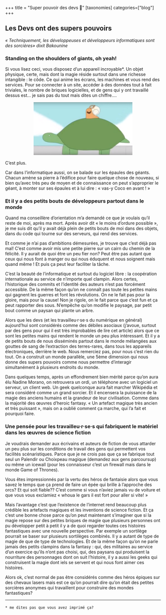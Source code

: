 +++
title = "Super pouvoir des devs 🦸"
[taxonomies]
categories=["blog"]
+++

## Les Devs ont des supers pouvoirs

_« Techniquement, les développeuses et développeurs informatiques sont des sorcières» dixit Bakounine_

### Standing on the shoulders of giants, __oh yeah!__

<!-- more -->

Si vous lisez ceci, vous disposez d’un appareil incroyable\*. Un objet physique, certe, mais dont la magie réside surtout dans une richesse intangible : le côde. Ce qui anime les écrans, les machines et vous rend des services. Pour se connecter à un site, accéder à des données tout à fait triviales, le nombre de briques logicielles, et de gens qui y ont travaillé dessus est… je sais pas du tout mais dites un chiffre.…

<p align="center">
    <img alt="weeeeee" src="/images/weeeee.png" width="320">
</p>

C’est plus.

Car dans l’informatique aussi, on se balade sur les épaules des géants. Chacun amène sa pierre à l’édifice pour faire quelque chose de nouveau, si bien qu’avec très peu de moyen et de connaissance on peut s’approprier le géant, à monter sur ses épaules et à lui dire : « vas-y Coco en avant ! »

### Et il y a des petits bouts de développeurs partout dans le monde

Quand ma conseillère d’orientation m’a demandé ce que je voulais qu’il reste de moi, après ma mort. Après avoir dit « le moins d’ordure possible », je me suis dit qu’il y avait déjà plein de petits bouts de moi dans des objets, dans du code qui tourne sur des serveurs, qui rend des services.

Et comme je n’ai pas d’ambitions démesurées, je trouve que c’est déjà pas mal! C’est comme avoir mis une petite pierre sur un cairn du chemin de la félicité. Il y aurait de quoi être un peu fier non? Peut être pas autant que ceux qui nous font à manger ou qui nous éduquent et nous soignent mais quand même ! Et puis ça peut leur faciliter la tâche.

C’est la beauté de l’informatique et surtout du logiciel libre : la coopération internationale au service de n’importe quel clampin. Alors certes, l’historique des commits et l’identité des auteurs n’est pas forcément accessible. De la même façon qu’on ne connaît pas toute les petites mains qui gagnent les guerres et font les révolutions. On ne le fait pas pour la gloire, mais pour la cause! Non je rigole, on le fait parce que c’est fun et ça peut rapporter des sous. N’empêche qu’on modifie le paysage, par petit bout comme un paysan qui plante un arbre.

Alors que les devs (et les travailleu·r·se·s du numérique en général) aujourd’hui sont considérés comme des débiles asociaux (j’avoue, surtout par des gens pour qui il est très improbables de lire cet article) alors que ce sont les petites mains qui rendent le monde un peu plus intéressant. Et il y a de petits bouts de nous disséminés partout dans le monde mélangées aux gouttes de sang de l’extraction des terres-rares, dans tous les appareils électroniques, derrière le web.
Nous remerciez pas, pour nous c’est rien du tout. On a construit un monde parallèle, une 5ème dimension qui nous donne des supers pouvoirs comme nous permettre d’interagir simultanément à plusieurs endroits du monde.

Dans quelques temps, après un effondrement bien mérité parce qu’on aura élu Nadine Morano, on retrouvera un ordi, un téléphone avec un logiciel un serveur, un client web. Un geek quelconque aura fait marcher Wikipédia et sera considéré comme un grand sorcier. Et il encensera la puissance de la magie des anciens humains et la grandeur de leur civilisation.
Comme dans la majorité des œuvres d’heroic fantasy. « Un artefact magique très ancien et très puissant », mais on a oublié comment ça marche, qui l’a fait et pourquoi faire.

### Une pensée pour les travailleu·r·se·s qui fabriquent le matériel dans les œuvres de science fiction

Je voudrais demander aux écrivains et auteurs de fiction de vous attarder un peu plus sur les conditions de travail des gens qui permettent vos facilités scénaristiques.
Parce que je ne crois pas que ça se fabrique tout seul un Palendir ou Choixpeau magique (demandez aux gens parcoursup) ou même un icewall (pour les connaisseur c’est un firewall mais dans le monde Game of Thrones).

Vous êtes impressionnés par la vertu des héros de fantaisie alors que vous savez le temps que ça prend de faire un épée qui brille à l’approche des orcs? Et qui soit fiable?? C’est comme si vous n’aviez jamais vu de voiture et que vous vous exclamiez « whoua le gars il est fort pour aller si vite! »

Mais l’avantage c’est que l’existence de l’internet rend beaucoup plus crédible les artefacts magiques et les inventions de science fiction. Et ça c’est une bonne chose parce qu’on peut maintenant s’imaginer que si la magie repose sur des petites briques de magie que plusieurs personnes ont pu développer petit à petit il y a de quoi regarder toutes ces histoires fantastiques avec une nouvelle perspective. Par exemple un sortilège pourrait se baser sur plusieurs sortilèges combinés. Il y a autant de type de magie de que de type de technologies. Et de la même façon qu’on ne parle jamais des petits clampins dans la fantasy : qui, des militaires au service d’un exercice qu’ils n’ont pas choisi, qui, des paysans qui produisent la nourriture des personnages dont on suit l’histoire, il y a aussi les geeks qui construisent la magie dont iels se servent et qui nous font aimer ces histoires.

Alors ok, c’est normal de pas être considérés comme des héros épiques sur des chevaux lasers mais est ce qu’on pourrait dire qu’on était des petites sorcières anonymes qui travaillent pour construire des mondes fantastiques?

---

`* me dites pas que vous avez imprimé ça?`
